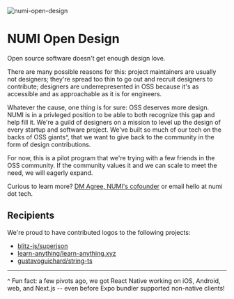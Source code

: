 ![numi-open-design](https://github.com/numi-hq/open-design/assets/2617315/7dc9c3cb-bd6f-4b28-9ce7-9b152bef8749)

# NUMI Open Design


Open source software doesn't get enough design love. 

There are many possible reasons for this: project maintainers are usually not designers; they're spread too thin to go out and recruit designers to contribute; designers are underrepresented in OSS because it's as accessible and as approachable as it is for engineers.

Whatever the cause, one thing is for sure: OSS deserves more design. NUMI is in a privleged position to be able to both recognize this gap and help fill it. We're a guild of designers on a mission to level up the design of every startup and software project. We've built so much of our tech on the backs of OSS giants^, that we want to give back to the community in the form of design contributions.

For now, this is a pilot program that we're trying with a few friends in the OSS community. If the community values it and we can scale to meet the need, we will eagerly expand.

Curious to learn more? [DM Agree, NUMI's cofounder](https://twitter.com/agreeahmed) or email hello at numi dot tech.

## Recipients
We're proud to have contributed logos to the following projects:
- [blitz-js/superjson](https://github.com/blitz-js/superjson/commit/9bca77c28a94304545bf65762bd7218c6361fc01)
- [learn-anything/learn-anything.xyz](https://github.com/learn-anything/learn-anything.xyz/commit/41fdc1f71abde6c1ab48e6c1031c4ab3c2e23430)
- [gustavoguichard/string-ts](https://github.com/gustavoguichard/string-ts/commit/c2b6344a7efc76e65334bbf1ba8b0acb8deb32c6)

---
^ Fun fact: a few pivots ago, we got React Native working on iOS, Android, web, and Next.js -- even before Expo bundler supported non-native clients!

